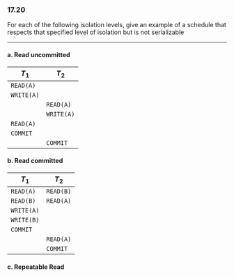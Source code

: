 ### 17.20

For each of the following isolation levels, give an example of a schedule that respects that specified level of isolation but is not serializable

---


#### a. Read uncommitted
| $T_{1}$  | $T_{2}$  |
|----------|----------|
| ```READ(A)```  |          |
| ```WRITE(A)``` |          |
|          | ```READ(A)```  |
|          | ```WRITE(A)``` |
| ```READ(A)```  |          |
| ```COMMIT```   |          |
|          | ```COMMIT```   |

#### b. Read committed
| $T_{1}$       | $T_{2}$ |
|---------------|---------|
| ```READ(A)``` | ```READ(B)``` |
| ```READ(B)```       | ```READ(A)``` |
| ```WRITE(A)```              |         |
| ```WRITE(B)```      |         |
| ```COMMIT```        |         |
|               | ```READ(A)``` |
|               | ```COMMIT```        |

#### c. Repeatable Read

